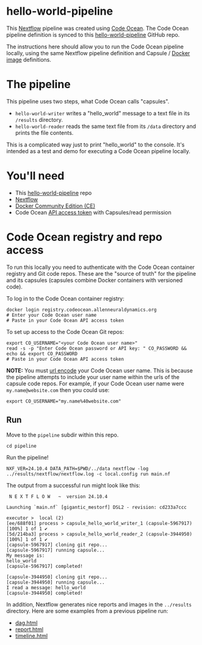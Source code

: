 # hello-world-pipeline

This [Nextflow](https://www.nextflow.io/docs/latest/getstarted.html) pipeline was created using [Code Ocean](https://codeocean.com).
The Code Ocean pipeline definition is synced to this [hello-world-pipeline](https://github.com/benjamin-heasly/hello-world-pipeline) GitHub repo.

The instructions here should allow you to run the Code Ocean pipeline locally, using the same Nextflow pipeline definition and Capsule / [Docker image](https://en.wikipedia.org/wiki/Docker_(software)#Components) definitions.


# The pipeline

This pipeline uses two steps, what Code Ocean calls "capsules".

 - `hello-world-writer` writes a "hello_world" message to a text file in its `/results` directory.
 - `hello-world-reader` reads the same text file from its `/data` directory and prints the file contents.

This is a complicated way just to print "hello_world" to the console.
It's intended as a test and demo for executing a Code Ocean pipeline locally.


# You'll need

- This [hello-world-pipeline](https://github.com/benjamin-heasly/hello-world-pipeline) repo
- [Nextflow](https://www.nextflow.io/docs/latest/getstarted.html)
- [Docker Community Edition (CE)](https://www.docker.com/community-edition)
- Code Ocean [API access token](https://github.com/codeocean/coding_workshop?tab=readme-ov-file#creating-an-api-access-token) with Capsules/read permission


# Code Ocean registry and repo access

To run this locally you need to authenticate with the Code Ocean container registry and Git code repos.
These are the "source of truth" for the pipeline and its capsules (capsules combine Docker containers with versioned code).

To log in to the Code Ocean container registry:

```
docker login registry.codeocean.allenneuraldynamics.org
# Enter your Code Ocean user name
# Paste in your Code Ocean API access token
```

To set up access to the Code Ocean Git repos:

```
export CO_USERNAME="<your Code Ocean user name>"
read -s -p "Enter Code Ocean password or API key: " CO_PASSWORD && echo && export CO_PASSWORD
# Paste in your Code Ocean API access token
```

**NOTE:** You must [url encode](https://www.w3schools.com/tags/ref_urlencode.ASP) your Code Ocean user name.  This is because the pipeline attempts to include your user name within the urls of the capsule code repos.  For example, if your Code Ocean user name were `my.name@website.com` then you could use:

```
export CO_USERNAME="my.name%40website.com"
```


## Run

Move to the `pipeline` subdir within this repo.

```
cd pipeline
```

Run the pipeline!

```
NXF_VER=24.10.4 DATA_PATH=$PWD/../data nextflow -log ../results/nextflow/nextflow.log -c local.config run main.nf
```

The output from a successful run might look like this:

```
 N E X T F L O W   ~  version 24.10.4

Launching `main.nf` [gigantic_mestorf] DSL2 - revision: cd233a7ccc

executor >  local (2)
[ee/688f01] process > capsule_hello_world_writer_1 (capsule-5967917) [100%] 1 of 1 ✔
[5d/214ba3] process > capsule_hello_world_reader_2 (capsule-3944950) [100%] 1 of 1 ✔
[capsule-5967917] cloning git repo...
[capsule-5967917] running capsule...
My message is:
hello_world
[capsule-5967917] completed!

[capsule-3944950] cloning git repo...
[capsule-3944950] running capsule...
I read a message: hello_world
[capsule-3944950] completed!
```

In addition, Nextflow generates nice reports and images in the `../results` directory.
Here are some examples from a previous pipeline run:

 - [dag.html](./docs/dag.html)
 - [report.html](./docs/report.html)
 - [timeline.html](./docs/timeline.html)
